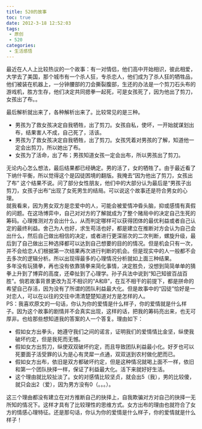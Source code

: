 ```yaml
---
title: 520的故事
toc: true
date: 2012-3-18 12:52:03
tags:
 - 原创
 - 520
categories:
 - 生活感悟
---
```

最近在人人上比较热议的一个故事：有一对情侣，他们高中开始相识，彼此相爱，大学去了美国，那个城市有一个杀人狂，专杀恋人，他们成为了杀人狂的牺牲品，他们被装在机器上，一分钟腰部的刀会撕裂腹部，生还的办法是一个剪刀石头布的游戏机，胜方生存，他们决定共同摁拳一起死，可是女孩死了，因为他出了剪刀，女孩出了布。。  

最后解析就出来了，各种解析出来了。比较常见的是三种。
* 男孩为了救女孩决定自我牺牲，出了剪刀。女孩自私，使坏，一开始就谋划出布，结果害人不成，自己死了，活该。
* 男孩为了救女孩决定自我牺牲，出了剪刀。女孩凭着对男孩的了解，知道他一定会出剪刀，所以她出了布。
* 女孩为了活命，出了布；男孩知道女孩一定会出布，所以男孩出了剪刀。  

无论内心怎么想法，最后结果都已经确定。男的活了，女的牺牲了。由于最近看了下纳什平衡，所以觉得这个是囚徒困境的翻版。我掩去“因为他出了剪刀，女孩出了布” 这个结果不说。问了部分女性朋友，他们中的大部分认为最后是“男孩子出剪刀，女孩子出布”出现了女死男生的结局。可以说这个故事还是符合男女的心理。  
就我看来，因为男女双方是恋爱中的人，可能会被爱情冲昏头脑，抑或感情有真假的问题。在这场博弈中，自己对对方的了解就成为了整个赌局中的决定自己生死的筹码。心理推测对方会出什么，从而判定哪样可以获得团体的最优利益或者自己认定的最终利益。舍己为人也好，求生苟活也好，都是建立在推断对方会认为自己会出什么，然后自己做出相信的决定，或者进行更深层次的二次判断，螺旋升级，最后到了自己做出三种选择都可以达到自己想要的目的的情况。但是机会只有一次，并不会给恋人们根据第一次结果再次进行判断的机会。但是现实中的人一般都不会去多次的逻辑分析。所以出现得最多的心理情况分析就如上面三种结果。  
多年没有玩猜拳，再也没有依靠猜拳来简化事情，决定胜负，没想到简简单单的猜拳上升到了博弈的高度，还牵扯到了心理学。孙子兵法中说到“知己知彼百战百胜”。倘若故事背景更改为互不相识的“A和B”，在互不相干的前提下，都是拼命的希望自己存活，因为没有了所谓的团队利益最大化。但是故事中的“囚徒”恰好是一对恋人，可以在以往的交往中清清楚楚知道对方是怎样的人。  
PS：我喜欢原文的一句话，你认为你的爱情是什么样子，你的爱情就是什么样子。因为这个故事的剧情并不会真实出现，这样的话，把我的筹码亮出来，也无可厚非。也给那些想知道我的答案的人一个答复。理由如下：
* 假如女方出拳头，她遵守我们之间的诺言，证明我们的爱情情比金坚，纵使我破坏约定，但是我死而无憾。 
* 假如女方出剪刀，纵使双双破坏约定，而且导致团队利益最小化。好歹也可以死要面子活受罪的认为是心有灵犀一点通，双双送到农村做化肥而已。
* 假如女方出布，依旧是双方都破坏约定，但是这种情况就喝上面不一样，依旧和第一个团队抉择一样，保证了利益最大化。活下来就好好生活。
* 这个理由就比较扯淡了。女的对感情比较坚贞，就会出5（我），男的比较傻，就只会出2（爱），因为男方没有0（。。。）。  

这三个理由都没有建立在对方推断自己的抉择上，自我欺骗对方对自己的抉择一无所知的情况下。这样才具有了比较理性的思维方式。女方出布的理由也就符合了女方的情感心理特征。还是那句话，你认为你的爱情是什么样子，你的爱情就是什么样子！
